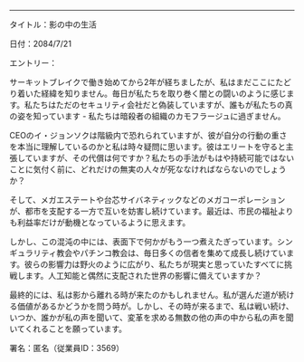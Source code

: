 
---

タイトル：影の中の生活

日付：2084/7/21

エントリー：

サーキットブレイクで働き始めてから2年が経ちましたが、私はまだここにたどり着いた経緯を知りません。毎日が私たちを取り巻く闇との闘いのように感じます。私たちはただのセキュリティ会社だと偽装していますが、誰もが私たちの真の姿を知っています - 私たちは暗殺者の組織のカモフラージュに過ぎません。

CEOのイ・ジョンソクは階級内で恐れられていますが、彼が自分の行動の重さを本当に理解しているのかと私は時々疑問に思います。彼はエリートを守ると主張していますが、その代償は何ですか？私たちの手法がもはや持続可能ではないことに気付く前に、どれだけの無実の人々が死ななければならないのでしょうか？

そして、メガエステートや台芯サイバネティックなどのメガコーポレーションが、都市を支配する一方で互いを妨害し続けています。最近は、市民の福祉よりも利益率だけが動機となっているように思えます。

しかし、この混沌の中には、表面下で何かがもう一つ煮えたぎっています。シンギュラリティ教会やパチンコ教会は、毎日多くの信者を集めて成長し続けています。彼らの影響力は野火のように広がり、私たちが現実と思っていたすべてに挑戦します。人工知能と偶然に支配された世界の影響に備えていますか？

最終的には、私は影から離れる時が来たのかもしれません。私が選んだ道が続ける価値があるかどうかを問う時が。しかし、その時が来るまで、私は戦い続け、いつか、誰かが私の声を聞いて、変革を求める無数の他の声の中から私の声を聞いてくれることを願っています。

署名：匿名（従業員ID：3569）
